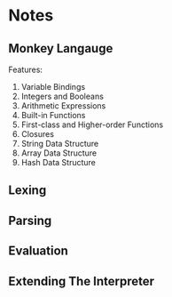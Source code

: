 # Notes

## Monkey Langauge
Features:
1. Variable Bindings
2. Integers and Booleans
3. Arithmetic Expressions
4. Built-in Functions
5. First-class and Higher-order Functions
6. Closures
7. String Data Structure
8. Array Data Structure
9. Hash Data Structure

## Lexing


## Parsing

## Evaluation

## Extending The Interpreter



